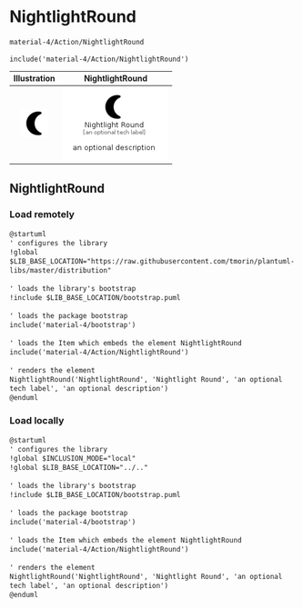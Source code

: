 # NightlightRound


```text
material-4/Action/NightlightRound
```

```text
include('material-4/Action/NightlightRound')
```



| Illustration | NightlightRound |
| :---: | :---: |
| ![illustration for Illustration](../../material-4/Action/NightlightRound.png) | ![illustration for NightlightRound](../../material-4/Action/NightlightRound.Local.png) |




## NightlightRound

### Load remotely
```plantuml
@startuml
' configures the library
!global $LIB_BASE_LOCATION="https://raw.githubusercontent.com/tmorin/plantuml-libs/master/distribution"

' loads the library's bootstrap
!include $LIB_BASE_LOCATION/bootstrap.puml

' loads the package bootstrap
include('material-4/bootstrap')

' loads the Item which embeds the element NightlightRound
include('material-4/Action/NightlightRound')

' renders the element
NightlightRound('NightlightRound', 'Nightlight Round', 'an optional tech label', 'an optional description')
@enduml
```

### Load locally
```plantuml
@startuml
' configures the library
!global $INCLUSION_MODE="local"
!global $LIB_BASE_LOCATION="../.."

' loads the library's bootstrap
!include $LIB_BASE_LOCATION/bootstrap.puml

' loads the package bootstrap
include('material-4/bootstrap')

' loads the Item which embeds the element NightlightRound
include('material-4/Action/NightlightRound')

' renders the element
NightlightRound('NightlightRound', 'Nightlight Round', 'an optional tech label', 'an optional description')
@enduml
```

